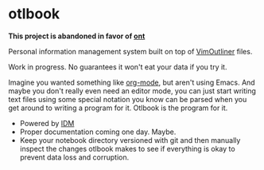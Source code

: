 # otlbook

**This project is abandoned in favor of [ont](https://github.com/rsaarelm/ont)**

Personal information management system built on top of
[VimOutliner](https://github.com/vimoutliner/vimoutliner) files.

Work in progress. No guarantees it won't eat your data if you try it.

Imagine you wanted something like [org-mode](https://orgmode.org/), but aren't
using Emacs. And maybe you don't really even need an editor mode, you can just
start writing text files using some special notation you know can be parsed
when you get around to writing a program for it. Otlbook is the program for it.

* Powered by [IDM](https://github.com/rsaarelm/idm)
* Proper documentation coming one day. Maybe.
* Keep your notebook directory versioned with git and then manually inspect
  the changes otlbook makes to see if everything is okay to prevent data loss
  and corruption.
